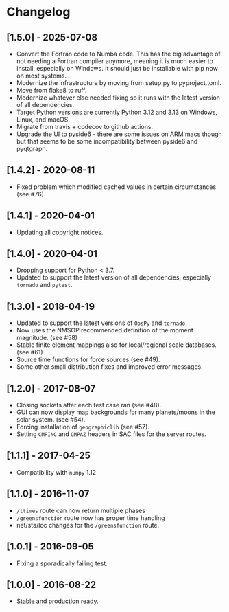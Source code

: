 # Changelog

## [1.5.0] - 2025-07-08

- Convert the Fortran code to Numba code. This has the big advantage of not
  needing a Fortran compiler anymore, meaning it is much easier to install,
  especially on Windows. It should just be installable with pip now on most
  systems.
- Modernize the infrastructure by moving from setup.py to pyproject.toml.
- Move from flake8 to ruff.
- Modernize whatever else needed fixing so it runs with the latest version of
  all dependencies.
- Target Python versions are currently Python 3.12 and 3.13 on Windows, Linux,
  and macOS.
- Migrate from travis + codecov to github actions.
- Upgrade the UI to pyside6 - there are some issues on ARM macs though but
  that seems to be some incompatibility between pyside6 and pyqtgraph.

## [1.4.2] - 2020-08-11

- Fixed problem which modified cached values in certain circumstances (see #76).

## [1.4.1] - 2020-04-01

- Updating all copyright notices.

## [1.4.0] - 2020-04-01

- Dropping support for Python < 3.7.
- Updated to support the latest version of all dependencies, especially
  `tornado` and `pytest`.

## [1.3.0] - 2018-04-19

- Updated to support the latest versions of `ObsPy` and `tornado`.
- Now uses the NMSOP recommended definition of the moment magnitude.
  (see #58)
- Stable finite element mappings also for local/regional scale databases.
  (see #61)
- Source time functions for force sources (see #49).
- Some other small distribution fixes and improved error messages.

## [1.2.0] - 2017-08-07

- Closing sockets after each test case ran (see #48).
- GUI can now display map backgrounds for many planets/moons in the solar
  system. (see #54).
- Forcing installation of `geographiclib` (see #57).
- Setting `CMPINC` and `CMPAZ` headers in SAC files for the server routes.

## [1.1.1] - 2017-04-25

- Compatibility with `numpy` 1.12

## [1.1.0] - 2016-11-07

- `/ttimes` route can now return multiple phases
- `/greensfunction` route now has proper time handling
- net/sta/loc changes for the `/greensfunction` route.

## [1.0.1] - 2016-09-05

- Fixing a sporadically failing test.

## [1.0.0] - 2016-08-22

- Stable and production ready.
